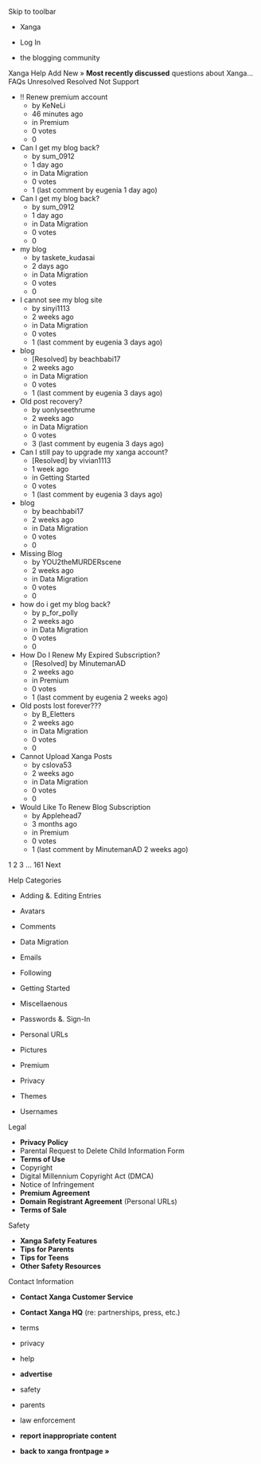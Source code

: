 Skip to toolbar

*   Xanga

*   Log In

*   the blogging community

Xanga Help Add New » **Most recently discussed** questions about Xanga… FAQs Unresolved Resolved Not Support

*   !! Renew premium account
    *   by KeNeLi
    *   46 minutes ago
    *   in Premium
    *   0 votes
    *   0
*   Can I get my blog back?
    *   by sum\_0912
    *   1 day ago
    *   in Data Migration
    *   0 votes
    *   1 (last comment by eugenia 1 day ago)
*   Can I get my blog back?
    *   by sum\_0912
    *   1 day ago
    *   in Data Migration
    *   0 votes
    *   0
*   my blog
    *   by taskete\_kudasai
    *   2 days ago
    *   in Data Migration
    *   0 votes
    *   0
*   I cannot see my blog site
    *   by sinyi1113
    *   2 weeks ago
    *   in Data Migration
    *   0 votes
    *   1 (last comment by eugenia 3 days ago)
*   blog
    *   \[Resolved\] by beachbabi17
    *   2 weeks ago
    *   in Data Migration
    *   0 votes
    *   1 (last comment by eugenia 3 days ago)
*   Old post recovery?
    *   by uonlyseethrume
    *   2 weeks ago
    *   in Data Migration
    *   0 votes
    *   3 (last comment by eugenia 3 days ago)
*   Can I still pay to upgrade my xanga account?
    *   \[Resolved\] by vivian1113
    *   1 week ago
    *   in Getting Started
    *   0 votes
    *   1 (last comment by eugenia 3 days ago)
*   blog
    *   by beachbabi17
    *   2 weeks ago
    *   in Data Migration
    *   0 votes
    *   0
*   Missing Blog
    *   by YOU2theMURDERscene
    *   2 weeks ago
    *   in Data Migration
    *   0 votes
    *   0
*   how do i get my blog back?
    *   by p\_for\_polly
    *   2 weeks ago
    *   in Data Migration
    *   0 votes
    *   0
*   How Do I Renew My Expired Subscription?
    *   \[Resolved\] by MinutemanAD
    *   2 weeks ago
    *   in Premium
    *   0 votes
    *   1 (last comment by eugenia 2 weeks ago)
*   Old posts lost forever???
    *   by B\_Eletters
    *   2 weeks ago
    *   in Data Migration
    *   0 votes
    *   0
*   Cannot Upload Xanga Posts
    *   by cslova53
    *   2 weeks ago
    *   in Data Migration
    *   0 votes
    *   0
*   Would Like To Renew Blog Subscription
    *   by Applehead7
    *   3 months ago
    *   in Premium
    *   0 votes
    *   1 (last comment by MinutemanAD 2 weeks ago)

1 2 3 ... 161 Next

Help Categories

*   Adding &. Editing Entries
*   Avatars
*   Comments
*   Data Migration
*   Emails
*   Following
*   Getting Started
*   Miscellaenous

*   Passwords &. Sign-In
*   Personal URLs
*   Pictures
*   Premium
*   Privacy
*   Themes
*   Usernames

Legal

*   **Privacy Policy**
*   Parental Request to Delete Child Information Form
*   **Terms of Use**
*   Copyright
*   Digital Millennium Copyright Act (DMCA)
*   Notice of Infringement
*   **Premium Agreement**
*   **Domain Registrant Agreement** (Personal URLs)
*   **Terms of Sale**

Safety

*   **Xanga Safety Features**
*   **Tips for Parents**
*   **Tips for Teens**
*   **Other Safety Resources**

Contact Information

*   **Contact Xanga Customer Service**
*   **Contact Xanga HQ** (re: partnerships, press, etc.)

*   terms
*   privacy
*   help
*   **advertise**

*   safety
*   parents
*   law enforcement
*   **report inappropriate content**

*   **back to xanga frontpage »**